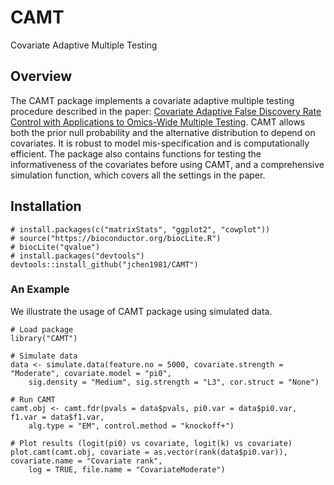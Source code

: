 # CAMT
Covariate Adaptive Multiple Testing

## Overview
The CAMT package implements a covariate adaptive multiple testing procedure described in the paper: [Covariate Adaptive False Discovery Rate Control with
Applications to Omics-Wide Multiple Testing](https://arxiv.org/***). CAMT allows both the prior null probability and the alternative distribution to depend on covariates. 
It is robust to model mis-specification and is computationally efficient. The package also contains functions for testing the
informativeness of the covariates before using CAMT, and a comprehensive simulation function, which covers all the
settings in the paper.

## Installation         

```
# install.packages(c("matrixStats", "ggplot2", "cowplot"))
# source("https://bioconductor.org/biocLite.R")
# biocLite("qvalue")
# install.packages("devtools")
devtools::install_github("jchen1981/CAMT")
```



### An Example
We illustrate the usage of CAMT package using simulated data.

```
# Load package
library("CAMT")

# Simulate data
data <- simulate.data(feature.no = 5000, covariate.strength = "Moderate", covariate.model = "pi0",
	sig.density = "Medium", sig.strength = "L3", cor.struct = "None")
  
# Run CAMT  
camt.obj <- camt.fdr(pvals = data$pvals, pi0.var = data$pi0.var, f1.var = data$f1.var, 
	alg.type = "EM", control.method = "knockoff+")
  
# Plot results (logit(pi0) vs covariate, logit(k) vs covariate)
plot.camt(camt.obj, covariate = as.vector(rank(data$pi0.var)), covariate.name = "Covariate rank",
	log = TRUE, file.name = "CovariateModerate")
  
```
